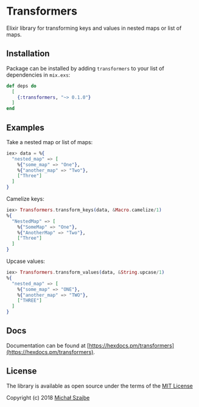 # Transformers

Elixir library for transforming keys and values in nested maps or list of maps.

## Installation

Package can be installed by adding `transformers` to your list of dependencies in `mix.exs`:

```elixir
def deps do
  [
    {:transformers, "~> 0.1.0"}
  ]
end
```

## Examples

Take a nested map or list of maps:

```elixir
iex> data = %{
  "nested_map" => [
    %{"some_map" => "One"},
    %{"another_map" => "Two"},
    ["Three"]
  ]
}
```

Camelize keys:

```elixir
iex> Transformers.transform_keys(data, &Macro.camelize/1)
%{
  "NestedMap" => [
    %{"SomeMap" => "One"},
    %{"AnotherMap" => "Two"},
    ["Three"]
  ]
}
```

Upcase values:

```elixir
iex> Transformers.transform_values(data, &String.upcase/1)
%{
  "nested_map" => [
    %{"some_map" => "ONE"},
    %{"another_map" => "TWO"},
    ["THREE"]
  ]
}
```

## Docs

Documentation can be found at [https://hexdocs.pm/transformers](https://hexdocs.pm/transformers).

## License

The library is available as open source under the terms of the [MIT License](http://opensource.org/licenses/MIT)

Copyright (c) 2018 [Michał Szajbe](https://szajbe.pl)
